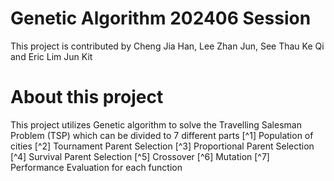 Genetic Algorithm 202406 Session 
==============================================================================================
This project is contributed by Cheng Jia Han, Lee Zhan Jun, See Thau Ke Qi and Eric Lim Jun Kit

# About this project 
This project utilizes Genetic algorithm to solve the Travelling Salesman Problem (TSP) which can be divided to 7 different parts 
[^1] Population of cities
[^2] Tournament Parent Selection 
[^3] Proportional Parent Selection 
[^4] Survival Parent Selection 
[^5] Crossover
[^6] Mutation
[^7] Performance Evaluation for each function 
